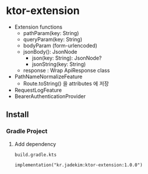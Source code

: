# ktor-extension
* Extension functions
    * pathParam(key: String)
    * queryParam(key: String)
    * bodyParam (form-urlencoded)
    * jsonBody(): JsonNode
        * json(key: String): JsonNode?
        * jsonString(key: String)
    * response : Wrap ApiResponse class
* PathNameNormalizeFeature
    * Route.toString() 을 attributes 에 저장
* RequestLogFeature
* BearerAuthenticationProvider

## Install
### Gradle Project
1. Add dependency
    ```
    build.gradle.kts
   
    implementation("kr.jadekim:ktor-extension:1.0.0")
    ```